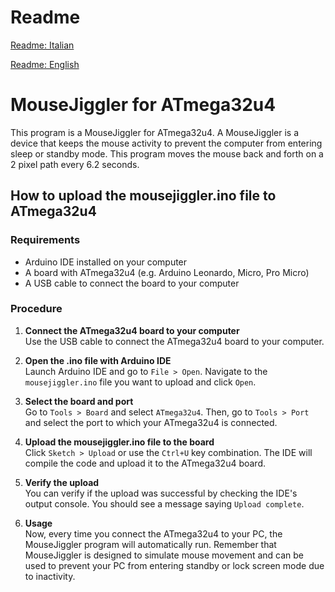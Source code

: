 # Readme

[Readme: Italian](./README_IT.md)

[Readme: English](./README.md)

# MouseJiggler for ATmega32u4

This program is a MouseJiggler for ATmega32u4. A MouseJiggler is a device that keeps the mouse activity to prevent the computer from entering sleep or standby mode. This program moves the mouse back and forth on a 2 pixel path every 6.2 seconds.

## How to upload the mousejiggler.ino file to ATmega32u4

### Requirements

- Arduino IDE installed on your computer
- A board with ATmega32u4 (e.g. Arduino Leonardo, Micro, Pro Micro)
- A USB cable to connect the board to your computer

### Procedure

1. **Connect the ATmega32u4 board to your computer**  
   Use the USB cable to connect the ATmega32u4 board to your computer.

2. **Open the .ino file with Arduino IDE**  
   Launch Arduino IDE and go to `File > Open`. Navigate to the `mousejiggler.ino` file you want to upload and click `Open`.

3. **Select the board and port**  
   Go to `Tools > Board` and select `ATmega32u4`. Then, go to `Tools > Port` and select the port to which your ATmega32u4 is connected.

4. **Upload the mousejiggler.ino file to the board**  
   Click `Sketch > Upload` or use the `Ctrl+U` key combination. The IDE will compile the code and upload it to the ATmega32u4 board.

5. **Verify the upload**  
   You can verify if the upload was successful by checking the IDE's output console. You should see a message saying `Upload complete`.

6. **Usage**  
   Now, every time you connect the ATmega32u4 to your PC, the MouseJiggler program will automatically run. Remember that MouseJiggler is designed to simulate mouse movement and can be used to prevent your PC from entering standby or lock screen mode due to inactivity.